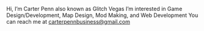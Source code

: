 Hi, I’m Carter Penn also known as Glitch Vegas
I’m interested in Game Design/Development, Map Design, Mod Making, and Web Development
You can reach me at carterpennbusiness@gmail.com

